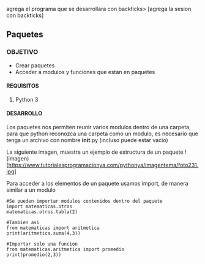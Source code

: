 
agrega el programa que se desarrollara con backticks> [agrega la sesion con backticks]

## Paquetes

### OBJETIVO

- Crear paquetes
- Acceder a modulos y funciones que estan en paquetes

#### REQUISITOS

1. Python 3

#### DESARROLLO

Los paquetes nos permiten reunir varios modulos dentro de una carpeta, para que python reconozca una carpeta como un modulo, es necesario que tenga un archivo con nombre __init__.py (incluso puede estar vacio)

La siguiente imagen, muestra un ejemplo de estructura de un paquete
!(imagen)[https://www.tutorialesprogramacionya.com/pythonya/imagentema/foto231.jpg]

Para acceder a los elementos de un paquete usamos import, de manera similar a un modulo

```
#Se pueden importar modulos contenidos dentro del paquete
import matematicas.otros
matematicas.otros.tabla(2)

#Tambien asi
from matematicas import aritmetica
print(aritmetica.suma(4,3))

#Importar solo una funcion
from matematicas.aritmetica import promedio
print(promedio(2,3))
```




